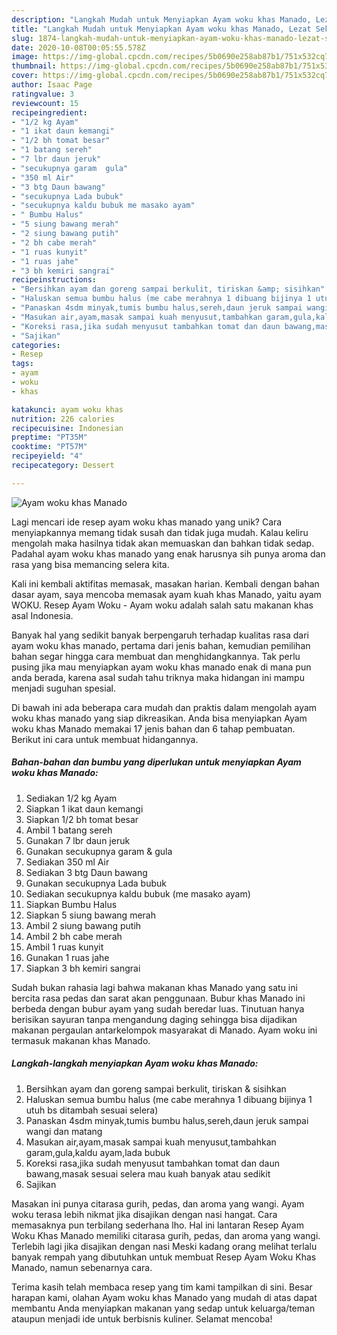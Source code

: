 ```yaml
---
description: "Langkah Mudah untuk Menyiapkan Ayam woku khas Manado, Lezat Sekali"
title: "Langkah Mudah untuk Menyiapkan Ayam woku khas Manado, Lezat Sekali"
slug: 1874-langkah-mudah-untuk-menyiapkan-ayam-woku-khas-manado-lezat-sekali
date: 2020-10-08T00:05:55.578Z
image: https://img-global.cpcdn.com/recipes/5b0690e258ab87b1/751x532cq70/ayam-woku-khas-manado-foto-resep-utama.jpg
thumbnail: https://img-global.cpcdn.com/recipes/5b0690e258ab87b1/751x532cq70/ayam-woku-khas-manado-foto-resep-utama.jpg
cover: https://img-global.cpcdn.com/recipes/5b0690e258ab87b1/751x532cq70/ayam-woku-khas-manado-foto-resep-utama.jpg
author: Isaac Page
ratingvalue: 3
reviewcount: 15
recipeingredient:
- "1/2 kg Ayam"
- "1 ikat daun kemangi"
- "1/2 bh tomat besar"
- "1 batang sereh"
- "7 lbr daun jeruk"
- "secukupnya garam  gula"
- "350 ml Air"
- "3 btg Daun bawang"
- "secukupnya Lada bubuk"
- "secukupnya kaldu bubuk me masako ayam"
- " Bumbu Halus"
- "5 siung bawang merah"
- "2 siung bawang putih"
- "2 bh cabe merah"
- "1 ruas kunyit"
- "1 ruas jahe"
- "3 bh kemiri sangrai"
recipeinstructions:
- "Bersihkan ayam dan goreng sampai berkulit, tiriskan &amp; sisihkan"
- "Haluskan semua bumbu halus (me cabe merahnya 1 dibuang bijinya 1 utuh bs ditambah sesuai selera)"
- "Panaskan 4sdm minyak,tumis bumbu halus,sereh,daun jeruk sampai wangi dan matang"
- "Masukan air,ayam,masak sampai kuah menyusut,tambahkan garam,gula,kaldu ayam,lada bubuk"
- "Koreksi rasa,jika sudah menyusut tambahkan tomat dan daun bawang,masak sesuai selera mau kuah banyak atau sedikit"
- "Sajikan"
categories:
- Resep
tags:
- ayam
- woku
- khas

katakunci: ayam woku khas 
nutrition: 226 calories
recipecuisine: Indonesian
preptime: "PT35M"
cooktime: "PT57M"
recipeyield: "4"
recipecategory: Dessert

---
```



![Ayam woku khas Manado](https://img-global.cpcdn.com/recipes/5b0690e258ab87b1/751x532cq70/ayam-woku-khas-manado-foto-resep-utama.jpg)

Lagi mencari ide resep ayam woku khas manado yang unik? Cara menyiapkannya memang tidak susah dan tidak juga mudah. Kalau keliru mengolah maka hasilnya tidak akan memuaskan dan bahkan tidak sedap. Padahal ayam woku khas manado yang enak harusnya sih punya aroma dan rasa yang bisa memancing selera kita.

Kali ini kembali aktifitas memasak, masakan harian. Kembali dengan bahan dasar ayam, saya mencoba memasak ayam kuah khas Manado, yaitu ayam WOKU. Resep Ayam Woku - Ayam woku adalah salah satu makanan khas asal Indonesia.

Banyak hal yang sedikit banyak berpengaruh terhadap kualitas rasa dari ayam woku khas manado, pertama dari jenis bahan, kemudian pemilihan bahan segar hingga cara membuat dan menghidangkannya. Tak perlu pusing jika mau menyiapkan ayam woku khas manado enak di mana pun anda berada, karena asal sudah tahu triknya maka hidangan ini mampu menjadi suguhan spesial.


Di bawah ini ada beberapa cara mudah dan praktis dalam mengolah ayam woku khas manado yang siap dikreasikan. Anda bisa menyiapkan Ayam woku khas Manado memakai 17 jenis bahan dan 6 tahap pembuatan. Berikut ini cara untuk membuat hidangannya.

<!--inarticleads1-->

##### Bahan-bahan dan bumbu yang diperlukan untuk menyiapkan Ayam woku khas Manado:

1. Sediakan 1/2 kg Ayam
1. Siapkan 1 ikat daun kemangi
1. Siapkan 1/2 bh tomat besar
1. Ambil 1 batang sereh
1. Gunakan 7 lbr daun jeruk
1. Gunakan secukupnya garam &amp; gula
1. Sediakan 350 ml Air
1. Sediakan 3 btg Daun bawang
1. Gunakan secukupnya Lada bubuk
1. Sediakan secukupnya kaldu bubuk (me masako ayam)
1. Siapkan  Bumbu Halus
1. Siapkan 5 siung bawang merah
1. Ambil 2 siung bawang putih
1. Ambil 2 bh cabe merah
1. Ambil 1 ruas kunyit
1. Gunakan 1 ruas jahe
1. Siapkan 3 bh kemiri sangrai


Sudah bukan rahasia lagi bahwa makanan khas Manado yang satu ini bercita rasa pedas dan sarat akan penggunaan. Bubur khas Manado ini berbeda dengan bubur ayam yang sudah beredar luas. Tinutuan hanya berisikan sayuran tanpa mengandung daging sehingga bisa dijadikan makanan pergaulan antarkelompok masyarakat di Manado. Ayam woku ini termasuk makanan khas Manado. 

<!--inarticleads2-->

##### Langkah-langkah menyiapkan Ayam woku khas Manado:

1. Bersihkan ayam dan goreng sampai berkulit, tiriskan &amp; sisihkan
1. Haluskan semua bumbu halus (me cabe merahnya 1 dibuang bijinya 1 utuh bs ditambah sesuai selera)
1. Panaskan 4sdm minyak,tumis bumbu halus,sereh,daun jeruk sampai wangi dan matang
1. Masukan air,ayam,masak sampai kuah menyusut,tambahkan garam,gula,kaldu ayam,lada bubuk
1. Koreksi rasa,jika sudah menyusut tambahkan tomat dan daun bawang,masak sesuai selera mau kuah banyak atau sedikit
1. Sajikan


Masakan ini punya citarasa gurih, pedas, dan aroma yang wangi. Ayam woku terasa lebih nikmat jika disajikan dengan nasi hangat. Cara memasaknya pun terbilang sederhana lho. Hal ini lantaran Resep Ayam Woku Khas Manado memiliki citarasa gurih, pedas, dan aroma yang wangi. Terlebih lagi jika disajikan dengan nasi Meski kadang orang melihat terlalu banyak rempah yang dibutuhkan untuk membuat Resep Ayam Woku Khas Manado, namun sebenarnya cara. 

Terima kasih telah membaca resep yang tim kami tampilkan di sini. Besar harapan kami, olahan Ayam woku khas Manado yang mudah di atas dapat membantu Anda menyiapkan makanan yang sedap untuk keluarga/teman ataupun menjadi ide untuk berbisnis kuliner. Selamat mencoba!
